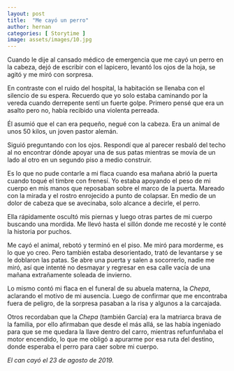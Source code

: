 ```yaml
---
layout: post
title:  "Me cayó un perro"
author: hernan
categories: [ Storytime ]
image: assets/images/10.jpg
---
```


Cuando le dije al cansado médico de emergencia que me cayó un perro en la cabeza, dejó de escribir con el lapicero, levantó los ojos de la hoja, se agitó y me miró con sorpresa. 

En contraste con el ruido del hospital, la habitación se llenaba con el silencio de su espera. Recuerdo que yo solo estaba caminando por la vereda cuando derrepente sentí un fuerte golpe. Primero pensé que era un asalto pero no, había recibido una violenta perreada. 

Él asumió que el can era pequeño, negué con la cabeza. Era un animal de unos 50 kilos, un joven pastor alemán. 

Siguió preguntando con los ojos. Respondí que al parecer resbaló del techo al no encontrar dónde apoyar una de sus patas mientras se movía de un lado al otro en un segundo piso a medio construir. 


Es lo que no pude contarle a mi flaca cuando esa mañana abrió la puerta cuando toqué el timbre con frenesí. Yo estaba apoyando el peso de mi cuerpo en mis manos que reposaban sobre el marco de la puerta. Mareado con la mirada y el rostro enrojecido a punto de colapsar. En medio de un dolor de cabeza que se avecinaba, solo alcance a decirle, el perro. 

Ella rápidamente oscultó mis piernas y luego otras partes de mi cuerpo buscando una mordida. Me llevó hasta el sillón donde me recosté y le conté la historia por puchos. 

Me cayó el animal, rebotó y terminó en el piso. Me miró para morderme, es lo que yo creo. Pero también estaba desorientado, trató de levantarse y se le doblaron las patas. Se abre una puerta y salen a socorrerlo, nadie me miró, así que intenté no desmayar y regresar en esa calle vacía de una mañana extrañamente soleada de invierno. 

Lo mismo contó mi flaca en el funeral de su abuela materna, la _Chepa_, aclarando el motivo de mi ausencia. Luego de confirmar que me encontraba fuera de peligro, de la sorpresa pasaban a la risa y algunos a la carcajada. 

Otros recordaban que la _Chepa_ (también García) era la matriarca brava de la familia, por ello afirmaban que desde el más allá, se las había ingeniado para que se me quedara la llave dentro del carro, mientras refunfunñaba el motor encendido, lo que me obligó a apurarme por esa ruta del destino, donde esperaba el perro para caer sobre mi cuerpo. 

*El can cayó el 23 de agosto de 2019.* 
